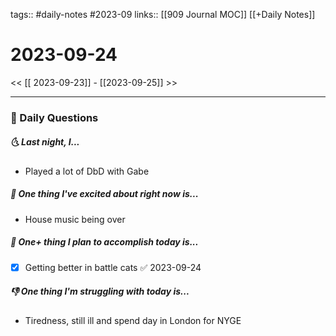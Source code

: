 tags:: #daily-notes #2023-09
links:: [[909 Journal MOC]] [[+Daily Notes]]

# 2023-09-24

<< [[ 2023-09-23]] - [[2023-09-25]] >>

---
### 📅 Daily Questions
##### 🌜 Last night, I...
- Played a lot of DbD with Gabe

##### 🙌 One thing I've excited about right now is...
- House music being over

##### 🚀 One+ thing I plan to accomplish today is...
- [x] Getting better in battle cats ✅ 2023-09-24

##### 👎 One thing I'm struggling with today is...
- Tiredness, still ill and spend day in London for NYGE